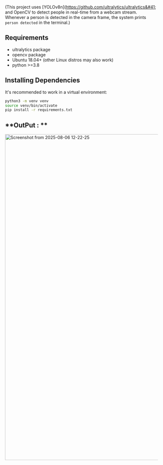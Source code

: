 (This project uses [YOLOv8n]&#40;https://github.com/ultralytics/ultralytics&#41; and 
OpenCV to detect people in real-time from a webcam stream. Whenever a person is detected in the camera frame, 
the system prints `person detected` in the terminal.)

## Requirements

- ultralytics package
- opencv package 
- Ubuntu 18.04+ (other Linux distros may also work)
- python >=3.8

## Installing Dependencies

It's recommended to work in a virtual environment:

```bash
python3 -m venv venv
source venv/bin/activate
pip install -r requirements.txt
```

## **OutPut : **
<img width="1867" height="1072" alt="Screenshot from 2025-08-06 12-22-25" src="https://github.com/user-attachments/assets/83bbe003-4bcb-459f-bc60-8f28e8f08e90" />
